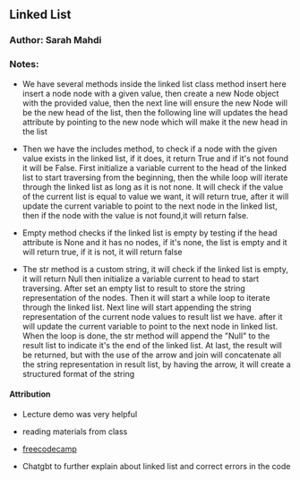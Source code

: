 ## Linked List

### Author: Sarah Mahdi

### Notes:

- We have several methods inside the linked list class
     method insert here insert a node node with a given value, then
     create a new Node object with the provided value, then the next line
     will ensure the new Node will be the new head of the list, then the
     following line will updates the head attribute by pointing to the
     new node which will make it the new head in the list

- Then we have the includes method, to check if a node
    with the given value exists in the linked list, if it does, it return
    True and if it's not found it will be False. First initialize a variable current
    to the head of the linked list to start traversing from the beginning, then the while loop
    will iterate through the linked list as long as it is not none. It will check if the
    value of the current list is equal to value we want, it will return true,
    after it will update the current variable to point to the next node in the linked list,
    then if the node with the value is not found,it will return false.

- Empty method checks if the linked list is empty by
    testing if the head attribute is None and it has no nodes, if it's none, the list is empty and it will return
    true, if it is not, it will return false

- The str method is a custom string, it will check if the linked list is empty, it will return Null
    then initialize a variable current to head to start traversing. After set an empty list to result to store
    the string representation of the nodes. Then it will start a while loop to iterate through the linked list.
    Next line will start appending the string representation of the current node values to result list we have.
    after it will update the current variable to point to the next node in linked list. When the loop is done,
    the str method will append the "Null" to the result list to indicate it's the end of the linked list.
    At last, the result will be returned, but with the use of the arrow and join will concatenate
    all the string representation in result list, by having
    the arrow, it will create a structured format of the string

#### Attribution

- Lecture demo was very helpful

- reading materials from class

- [freecodecamp](https://www.freecodecamp.org/news/introduction-to-linked-lists-in-python/#:~:text=Linked%20Lists%20are%20a%20data,list%20is%20called%20a%20node.)

- Chatgbt to further explain about linked list and correct errors in the code

